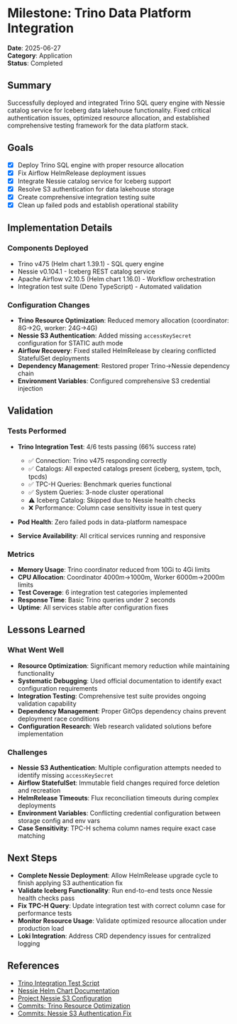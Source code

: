 # Milestone: Trino Data Platform Integration

**Date**: 2025-06-27  
**Category**: Application  
**Status**: Completed

## Summary

Successfully deployed and integrated Trino SQL query engine with Nessie catalog service for Iceberg data lakehouse functionality. Fixed critical authentication issues, optimized resource allocation, and established comprehensive testing framework for the data platform stack.

## Goals

- [x] Deploy Trino SQL engine with proper resource allocation
- [x] Fix Airflow HelmRelease deployment issues  
- [x] Integrate Nessie catalog service for Iceberg support
- [x] Resolve S3 authentication for data lakehouse storage
- [x] Create comprehensive integration testing suite
- [x] Clean up failed pods and establish operational stability

## Implementation Details

### Components Deployed
- Trino v475 (Helm chart 1.39.1) - SQL query engine
- Nessie v0.104.1 - Iceberg REST catalog service
- Apache Airflow v2.10.5 (Helm chart 1.16.0) - Workflow orchestration
- Integration test suite (Deno TypeScript) - Automated validation

### Configuration Changes
- **Trino Resource Optimization**: Reduced memory allocation (coordinator: 8G→2G, worker: 24G→4G)
- **Nessie S3 Authentication**: Added missing `accessKeySecret` configuration for STATIC auth mode
- **Airflow Recovery**: Fixed stalled HelmRelease by clearing conflicted StatefulSet deployments
- **Dependency Management**: Restored proper Trino→Nessie dependency chain
- **Environment Variables**: Configured comprehensive S3 credential injection

## Validation

### Tests Performed
- **Trino Integration Test**: 4/6 tests passing (66% success rate)
  - ✅ Connection: Trino v475 responding correctly
  - ✅ Catalogs: All expected catalogs present (iceberg, system, tpch, tpcds)
  - ✅ TPC-H Queries: Benchmark queries functional
  - ✅ System Queries: 3-node cluster operational
  - ⚠️ Iceberg Catalog: Skipped due to Nessie health checks
  - ❌ Performance: Column case sensitivity issue in test query

- **Pod Health**: Zero failed pods in data-platform namespace
- **Service Availability**: All critical services running and responsive

### Metrics
- **Memory Usage**: Trino coordinator reduced from 10Gi to 4Gi limits
- **CPU Allocation**: Coordinator 4000m→1000m, Worker 6000m→2000m limits  
- **Test Coverage**: 6 integration test categories implemented
- **Response Time**: Basic Trino queries under 2 seconds
- **Uptime**: All services stable after configuration fixes

## Lessons Learned

### What Went Well
- **Resource Optimization**: Significant memory reduction while maintaining functionality
- **Systematic Debugging**: Used official documentation to identify exact configuration requirements
- **Integration Testing**: Comprehensive test suite provides ongoing validation capability
- **Dependency Management**: Proper GitOps dependency chains prevent deployment race conditions
- **Configuration Research**: Web research validated solutions before implementation

### Challenges
- **Nessie S3 Authentication**: Multiple configuration attempts needed to identify missing `accessKeySecret`
- **Airflow StatefulSet**: Immutable field changes required force deletion and recreation
- **HelmRelease Timeouts**: Flux reconciliation timeouts during complex deployments
- **Environment Variables**: Conflicting credential configuration between storage config and env vars
- **Case Sensitivity**: TPC-H schema column names require exact case matching

## Next Steps

- **Complete Nessie Deployment**: Allow HelmRelease upgrade cycle to finish applying S3 authentication fix
- **Validate Iceberg Functionality**: Run end-to-end tests once Nessie health checks pass
- **Fix TPC-H Query**: Update integration test with correct column case for performance tests
- **Monitor Resource Usage**: Validate optimized resource allocation under production load
- **Loki Integration**: Address CRD dependency issues for centralized logging

## References

- [Trino Integration Test Script](../../scripts/trino-integration-test.ts)
- [Nessie Helm Chart Documentation](https://github.com/projectnessie/nessie/blob/main/helm/nessie/README.md)
- [Project Nessie S3 Configuration](https://projectnessie.org/nessie-latest/configuration/)
- [Commits: Trino Resource Optimization](https://github.com/wcygan/homelab/commit/4604311)
- [Commits: Nessie S3 Authentication Fix](https://github.com/wcygan/homelab/commit/20d4961)